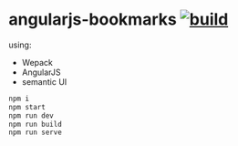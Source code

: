 # angularjs-bookmarks [![build](https://travis-ci.org/daggerok/angularjs.svg?branch=angularjs-bookmarks)](https://travis-ci.org/daggerok/angularjs)

using:
- Wepack
- AngularJS
- semantic UI

```bash
npm i
npm start
npm run dev
npm run build
npm run serve
```
